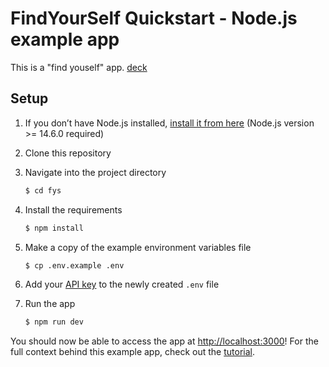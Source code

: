 # FindYourSelf Quickstart - Node.js example app

This is a "find youself" app. [deck](https://docs.google.com/presentation/d/1OFnpsl_ribBKcGrYCtEFS2DJOCh0ElVUz1Aa_p5bors/edit)

## Setup

1. If you don’t have Node.js installed, [install it from here](https://nodejs.org/en/) (Node.js version >= 14.6.0 required)

2. Clone this repository

3. Navigate into the project directory

   ```bash
   $ cd fys
   ```

4. Install the requirements

   ```bash
   $ npm install
   ```

5. Make a copy of the example environment variables file

   ```bash
   $ cp .env.example .env
   ```
6. Add your [API key](https://beta.openai.com/account/api-keys) to the newly created `.env` file

7. Run the app

   ```bash
   $ npm run dev
   ```

You should now be able to access the app at [http://localhost:3000](http://localhost:3000)!
For the full context behind this example app, check out the [tutorial](https://beta.openai.com/docs/quickstart).
